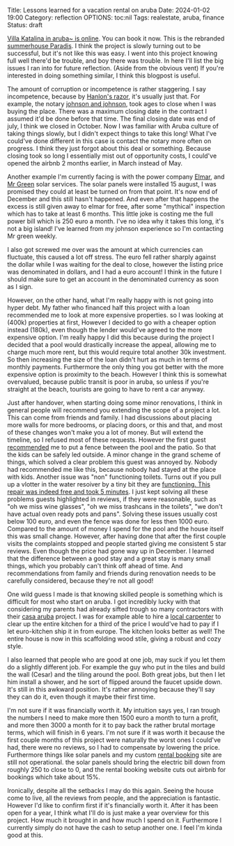 Title: Lessons learned for a vacation rental on aruba
Date: 2024-01-02 19:00 
Category: reflection
OPTIONS: toc:nil
Tags: realestate, aruba, finance
Status: draft

[Villa Katalina in aruba~ is online](https://www.airbnb.nl/jappie-aruba).
You can book it now.
This is the rebranded [summerhouse Paradis]({filename}/summerhouse-paradis.md).
I think the project is slowly turning out to be successful,
but it's not like this was easy.
I went into this project knowing full well there'd be trouble,
and boy there was trouble.
In here I'll list the big issues I ran into for future reflection. 
(Aside from the obvious vent)
If you're interested in doing something similar, I think this blogpost
is useful.

The amount of corruption or incompetence is rather staggering.
I say incompetence, because by [Hanlon's razor](https://en.wikipedia.org/wiki/Hanlon%27s_razor),
it's usually just that.
For example, 
the notary [johnson and johnson](https://www.johnsonnotary.com/),
took ages to close when I was buying the place.
There was a maximum closing date 
in the contract I assumed it'd be done before that time.
The final closing date was end of july,
I think we closed in October.
Now I was familiar with Aruba culture of taking things slowly,
but I didn't expect things to take this long!
What I've could've done different in this case is contact the notary
more often on progress.
I think they just forgot about this deal or something.
Because closing took so long I essentially mist out of opportunity costs,
I could've opened the airbnb 2 months earlier, in March instead of May.

Another example I'm currently facing is with the power company [Elmar](https://www.elmar.aw/),
and [Mr Green](https://mistergreenaruba.com/) solar services.
The solar panels were installed 15 august, I was promised they
could at least be turned on from that point.
It's now end of December and this still hasn't happened.
And even after that happens the excess is still given away
to elmar for free, after some "mythical" inspection which
has to take at least 6 months.
This little joke is costing me the full power bill which is 250 euro a month.
I've no idea why it takes this long, it's not a big island!
I've learned from my johnson experience so I'm contacting Mr green
weekly.

I also got screwed me over was the amount at 
which currencies can fluctuate,
this caused a lot off stress.
The euro fell rather sharply against the dollar while I was waiting
for the deal to close,
however the listing price was denominated in dollars,
and I had a euro account!
I think in the future I should make sure to get an account
in the denominated currency as soon as I sign.

However, on the other hand,
what I'm really happy with is not going into hyper debt.
My father who financed half this project with a loan recommended me to
look at more expensive properties.
so I was looking at (400k) properties at first, 
However I decided to go with a cheaper option instead (180k),
even though the lender would've agreed to the more expensive option.
I'm really happy I did this because during the project
I decided that a pool would drastically increase the
appeal, allowing me to charge much more rent,
but this would require total another 30k investment.
So then increasing the size of the loan didn't hurt as much in terms of monthly payments.
Furthermore the only thing you got better with the more expensive
option is proximity to the beach.
However I think this is somewhat overvalued,
because public transit is poor in aruba, 
so unless if you're straight at the beach,
tourists are going to have to rent a car anyway.

Just after handover, when starting doing some minor renovations,
I think in general people will recommend you extending the scope of a project
a lot.
This can come from friends and family.
I had discussions about placing more walls for more bedrooms, or placing doors,
or this and that, and most of these changes won't make you a lot of money.
But will extend the timeline, so I refused most of these requests.
However the first guest [recommended](https://www.airbnb.nl/progress/reviews/details/921014041531665037) 
me to put a fence between the pool 
and the patio. So that the kids can be safely led outside.
A minor change in the grand scheme of things, 
which solved a clear problem this guest was annoyed by.
Nobody had recommended me like this, because nobody had stayed
at the place with kids.
Another issue was "non" functioning toilets.
Turns out if you pull up a vlotter in the water resoiver by a tiny
bit they are [functioning. This repair was indeed free and took 5 minutes](https://www.youtube.com/watch?v=TC3xyrOrN-c).
I just kept solving all these problems guests highlighted in reviews,
if they were reasonable, such as
"oh we miss wine glasses", "oh we miss trashcans in the toilets", 
"we don't have actual oven ready pots and pans".
Solving these issues usually cost below 100 euro, and even the fence was done for less then 1000 euro.
Compared to the amount of money I spend for the pool and the house itself this was small change.
However, after having done that after the first couple visits the complaints
stopped and people started giving me consistent 5 star reviews.
Even though the price had gone way up in December.
I learned that the difference between a good stay and a great stay
is many small things, which you probably can't think off ahead of time.
And recommendations from family and friends during renovation needs to be 
carefully considered, because they're not all good!

One wild guess I made is that knowing skilled people 
is something which is difficult for most who start on aruba.
I got incredibly lucky with that considering my
parents had already sifted trough so many contractors with their [casa aruba](https://www.casaaruba.info/) 
project.
I was for example able to hire a [local carpenter](https://www.facebook.com/steigerhoutaruba/)
to clear up the entire kitchen for a third of the price I would've had 
to pay if I let euro-kitchen ship it in from europe.
The kitchen looks better as well!
The entire house is now in this scaffolding wood
stile, giving a robust and cozy style.

I also learned that people who are good at one job,
may suck if you let them do a slightly different job.
For example the guy who put in the tiles and build the
wall (Cesar) and the tiling around the pool.
Both great jobs, but then I let him install a shower,
and he sort of flipped around the faucet upside down.
It's still in this awkward position.
It's rather annoying because they'll say they can do it,
even though it maybe their first time.

I'm not sure if it was financially worth it.
My intuition says yes, I ran trough the numbers I need
to make more then 1500 euro a month to turn a profit,
and more then 3000 a month for it to pay back
the rather brutal mortage terms, which will finish in 6 years.
I'm not sure if it was worth it because the first couple months
of this project were naturally the worst ones I could've had,
there were no reviews, so I had to compensate by lowering the price.
Furthermore things like solar panels and my custom 
[rental booking](https://github.com/jappeace/rentals/)
site are still not operational.
the solar panels should bring the electric bill down from roughly
250 to close to 0, and the rental booking website cuts out
airbnb for bookings which take about 15%.

Ironically, despite all the setbacks I may do this again.
Seeing the house come to live, all the reviews from people,
and the appreciation is fantastic.
However I'd like to confirm first if it's financially worth it.
After it has been open for a year, 
I think what I'll do is just make a year overview for this project.
How much it brought in and how much I spend on it.
Furthermore I currently simply do not have the cash to setup another
one.
I feel I'm kinda good at this.
